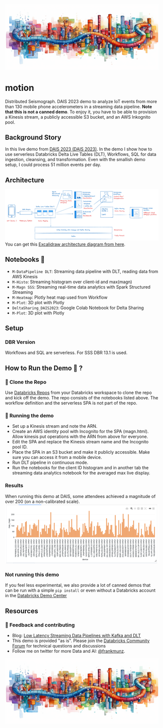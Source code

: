 ![Arch](img/data-pipeline2.png)
# motion
Distributed Seismograph. DAIS 2023 demo to analyze IoT events from more than 130 mobile phone accelerometers in a streaming data pipeline.
**Note that this is not a canned demo**. To enjoy it, you have to be able to provision a Kinesis stream, a publicly accessible S3 bucket, and an AWS Inkognito pool. 

## Background Story

In this live demo from [DAIS 2023 (DAIS 2023)](https://www.databricks.com/dataaisummit/session/embracing-future-data-engineering-serverless-real-time-lakehouse-action/). In the demo I show how to use serverless Databricks Delta Live Tables (DLT), Workflows, SQL for data ingestion, cleansing, and transformation. Even with the smallish demo setup, I could process 51 million events per day.

## Architecture 

![Arch](img/archdiagram.png)
You can get this [Excalidraw architecture diagram from here](motion.excalidraw). 

## Notebooks 📔 

* `M-DataPipeline DLT`: Streaming data pipeline with DLT, reading data from AWS Kinesis
* `M-Histo`: Streaming histogram over client-id and max(magn)
* `M-Magn SSS`: Streaming real-time data analytics with Spark Structured Streaming
* `M-Heatmap`: Plotly heat map used from Workflow
* `M-Plot`: 3D plot with Plotly
* `DeltaSharing_DAIS2023`: Google Colab Notebook for Delta Sharing
* `M-Plot`: 3D plot with Plotly


## Setup

### DBR Version
Workflows and SQL are serverless. For SSS DBR 13.1 is used.
## How to Run the Demo 🚀 ?
### 🐑 Clone the Repo
Use [Databricks Repos](https://docs.databricks.com/repos/index.html#clone-a-remote-git-repository) from your Databricks workspace to clone the repo and kick off the demo. The repo consists of the notebooks listed above. The workflow definition and the serverless SPA is not part of the repo.


### 🚀 Running the demo 
* Set up a Kinesis stream and note the ARN. 
* Create an AWS identity pool with Incognito for the SPA (magn.html). Allow kinesis put operations with the ARN from above for everyone. 
* Edit the SPA and replace the Kinesis stream name and the Incognito pool ID. 
* Place the SPA in an S3 bucket and make it publicly accessible. Make sure you can access it from a mobile device. 
* Run DLT pipeline in continuous mode.
* Run the notebooks for the client ID histogram and in another tab the streaming data analytics notebook for the averaged max live display.

### Results

When running this demo at DAIS, some attendees achieved a magnitude of over 200 (on a non-calibrated scale). 
![Arch](img/histo.png)


### Not running this demo

If you feel less experimental, we also provide a lot of canned demos that can be run with a simple `pip install` or even without a Databricks account in the [Databricks Demo Center](https://databricks.com/demos) 


## Resources

### 🤝 Feedback and contributing

* Blog: [Low Latency Streaming Data Pipelines with Kafka and DLT](https://www.databricks.com/blog/2022/08/09/low-latency-streaming-data-pipelines-with-delta-live-tables-and-apache-kafka.html)
* This demo is provided "as is". Please join the [Databricks Community Forum](https://community.databricks.com/) for technical questions and discussions
* Follow me on twitter for more Data and AI: [@frankmunz](https://twitter.com/frankmunz). 


![Arch](img/data-pipeline2.png)

